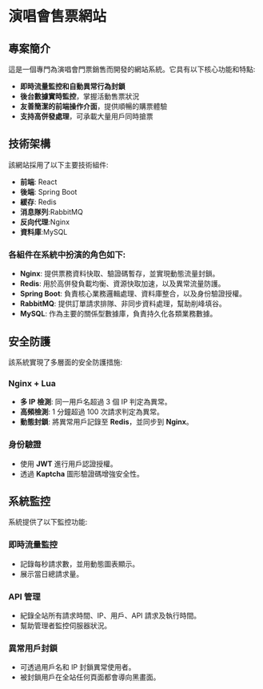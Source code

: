 # 演唱會售票網站

## 專案簡介
這是一個專門為演唱會門票銷售而開發的網站系統。它具有以下核心功能和特點:

- **即時流量監控和自動異常行為封鎖**
- **後台數據實時監控**，掌握活動售票狀況
- **友善簡潔的前端操作介面**，提供順暢的購票體驗
- **支持高併發處理**，可承載大量用戶同時搶票

## 技術架構
該網站採用了以下主要技術組件:

- **前端**: React
- **後端**: Spring Boot
- **緩存**: Redis
- **消息隊列**:RabbitMQ
- **反向代理**:Nginx
- **資料庫**:MySQL

### 各組件在系統中扮演的角色如下:
- **Nginx**: 提供票務資料快取、驗證碼暫存，並實現動態流量封鎖。
- **Redis**: 用於高併發負載均衡、資源快取加速，以及異常流量防護。
- **Spring Boot**: 負責核心業務邏輯處理、資料庫整合，以及身份驗證授權。
- **RabbitMQ**: 提供訂單請求排隊、非同步資料處理，幫助削峰填谷。
- **MySQL**: 作為主要的關係型數據庫，負責持久化各類業務數據。

## 安全防護
該系統實現了多層面的安全防護措施:

### **Nginx + Lua**
- **多 IP 檢測**: 同一用戶名超過 3 個 IP 判定為異常。
- **高頻檢測**: 1 分鐘超過 100 次請求判定為異常。
- **動態封鎖**: 將異常用戶記錄至 **Redis**，並同步到 **Nginx**。

### **身份驗證**
- 使用 **JWT** 進行用戶認證授權。
- 透過 **Kaptcha** 圖形驗證碼增強安全性。

## 系統監控
系統提供了以下監控功能:

### **即時流量監控**
- 記錄每秒請求數，並用動態圖表顯示。
- 展示當日總請求量。

### **API 管理**
- 紀錄全站所有請求時間、IP、用戶、API 請求及執行時間。
- 幫助管理者監控伺服器狀況。

### **異常用戶封鎖**
- 可透過用戶名和 IP 封鎖異常使用者。
- 被封鎖用戶在全站任何頁面都會導向黑畫面。

